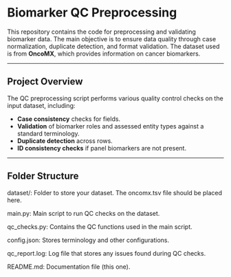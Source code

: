 # Biomarker QC Preprocessing

This repository contains the code for preprocessing and validating biomarker data. The main objective is to ensure data quality through case normalization, duplicate detection, and format validation. The dataset used is from **OncoMX**, which provides information on cancer biomarkers.

---

## Project Overview
The QC preprocessing script performs various quality control checks on the input dataset, including:
- **Case consistency** checks for fields.
- **Validation** of biomarker roles and assessed entity types against a standard terminology.
- **Duplicate detection** across rows.
- **ID consistency checks** if panel biomarkers are not present.

---

## Folder Structure
dataset/: Folder to store your dataset. The oncomx.tsv file should be placed here.

main.py: Main script to run QC checks on the dataset.

qc_checks.py: Contains the QC functions used in the main script.

config.json: Stores terminology and other configurations.

qc_report.log: Log file that stores any issues found during QC checks.

README.md: Documentation file (this one).
